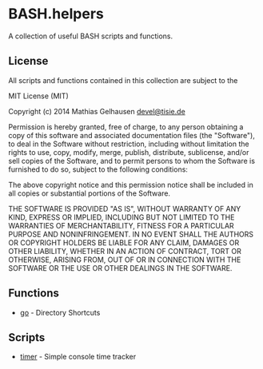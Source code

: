 BASH.helpers
============

A collection of useful BASH scripts and functions.

## License

All scripts and functions contained in this collection are subject to the

 MIT License (MIT)

 Copyright (c) 2014 Mathias Gelhausen <devel@tisie.de>

 Permission is hereby granted, free of charge, to any person obtaining
 a copy of this software and associated documentation files
 (the "Software"), to deal in the Software without restriction, including
 without limitation the rights to use, copy, modify, merge, publish,
 distribute, sublicense, and/or sell copies of the Software, and to
 permit persons to whom the Software is furnished to do so, subject to
 the following conditions:

 The above copyright notice and this permission notice shall be
 included in all copies or substantial portions of the Software.

 THE SOFTWARE IS PROVIDED "AS IS", WITHOUT WARRANTY OF ANY KIND, EXPRESS
 OR IMPLIED, INCLUDING BUT NOT LIMITED TO THE WARRANTIES OF
 MERCHANTABILITY, FITNESS FOR A PARTICULAR PURPOSE AND NONINFRINGEMENT.
 IN NO EVENT SHALL THE AUTHORS OR COPYRIGHT HOLDERS BE LIABLE FOR ANY
 CLAIM, DAMAGES OR OTHER LIABILITY, WHETHER IN AN ACTION OF CONTRACT,
 TORT OR OTHERWISE, ARISING FROM, OUT OF OR IN CONNECTION WITH THE
 SOFTWARE OR THE USE OR OTHER DEALINGS IN THE SOFTWARE.


## Functions

* [go](https://github.com/TiSiE/BASH.helpers/wiki/go) - Directory Shortcuts


## Scripts

* [timer](https://github.com/TiSiE/BASH.helpers/wiki/timer) - Simple console time tracker

